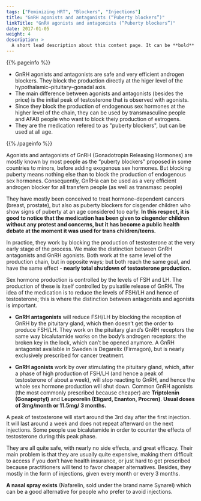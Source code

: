 ```yaml
---
tags: ["Feminizing HRT", "Blockers", "Injections"]
title: "GnRH agonists and antagonists (“Puberty blockers”)"
linkTitle: "GnRH agonists and antagonists (“Puberty blockers”)"
date: 2017-01-05
weight: 4
description: >
  A short lead description about this content page. It can be **bold** or _italic_ and can be split over multiple paragraphs.
---
```


{{% pageinfo %}}
- GnRH agonists and antagonists are safe and very efficient androgen blockers. They block the production directly at the higer level of the hypothalamic–pituitary–gonadal axis. 
- The main difference between agonists and antagonists (besides the price) is the initial peak of testosterone that is observed with agonists.
- Since they block the production of endogenous sex hormones at the higher level of the chain, they can be used by transmasculine people and AFAB people who want to block theiy production of estrogens.
- They are the medication refered to as "puberty blockers", but can be used at all age.

{{% /pageinfo %}}

Agonists and antagonists of GnRH (Gonadotropin Releasing Hormones) are mostly known by most people as the “puberty blockers” proposed in some countries to minors, before adding exogenous sex hormones. But blocking puberty means nothing else than to block the production of endogenous sex hormones. Consequently, GnRHa can be used as a very efficient androgen blocker for all transfem people (as well as transmasc people)

They have mostly been conceived to treat hormone-dependent cancers (breast, prostate), but also as puberty blockers for cisgender children who show signs of puberty at an age considered too early. **In this respect, it is good to notice that the medication has been given to cisgender children without any protest and concerns, but it has become a public health debate at the moment it was used for trans children/teens.**

In practice, they work by blocking the production of testosterone at the very early stage of the process. 
We make the distinction between GnRH antagonists and GnRH agonists. Both work at the same level of the production chain, but in opposite ways; but both reach the same goal, and have the same effect - **nearly total shutdown of testosterone production.**

Sex hormone production is controlled by the levels of FSH and LH. The production of these is itself controlled by pulsatile release of GnRH. The idea of the medication is to reduce the levels of FSH/LH and hence of testosterone; this is where the distinction between antagonists and agonists is important.  

- **GnRH antagonists** will reduce FSH/LH by blocking the reception of GnRH by the pituitary gland, which then doesn’t get the order to produce FSH/LH. They work on the pituitary gland’s GnRH receptors the same way bicalutamide works on the body’s androgen receptors: the broken key in the lock, which can’t be opened anymore.
A GnRH antagonist available in Sweden is Degarelix (Firmagon), but is nearly exclusively prescribed for cancer treatment.


- **GnRH agonists** work by over stimulating the pituitary gland, which, after a phase of high production of FSH/LH (and hence a peak of testosterone of about a week), will stop reacting to GnRH, and hence the whole sex hormone production will shut down.
Common GnRH agonists (the most commonly prescribed because cheaper) are **Triptolenin (Gonapeptyl)** and **Leuprorelin (Eligard, Enanton, Procren)**.
**Usual doses of 3mg/month or 11.5mg/ 3 months.**

A peak of testosterone will start around the 3rd day after the first injection. It will last around a week and does not repeat afterward on the next injections. Some people use bicalutamide in order to counter the effects of testosterone during this peak phase. 


They are all quite safe, with nearly no side effects, and great efficacy. Their main problem is that they are usually quite expensive, making them difficult to access if you don’t have health insurance, or just hard to get prescribed because practitioners will tend to favor cheaper alternatives. 
Besides, they mostly in the form of injections, given every month or every 3 months. 

**A nasal spray exists** (Nafarelin, sold under the brand name Synarel) which can be a good alternative for people who prefer to avoid injections.
